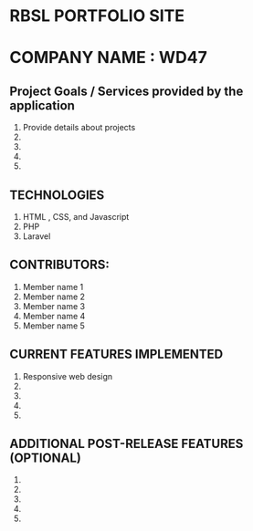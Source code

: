 # RBSL PORTFOLIO SITE

# COMPANY NAME : WD47

## Project Goals / Services provided by the application

1. Provide details about projects 
2.
3.
4.
5.

## TECHNOLOGIES

1. HTML , CSS, and Javascript
2. PHP
3. Laravel

## CONTRIBUTORS:

1. Member name 1
2. Member name 2
3. Member name 3
4. Member name 4
5. Member name 5

## CURRENT FEATURES IMPLEMENTED

1. Responsive web design
2.
3.
4.
5.

## ADDITIONAL POST-RELEASE FEATURES (OPTIONAL)

1.
2.
3.
4.
5.





